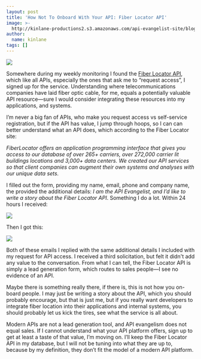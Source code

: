 ```yaml
---
layout: post
title: 'How Not To Onboard With Your API: Fiber Locator API'
image: >-
  http://kinlane-productions2.s3.amazonaws.com/api-evangelist-site/blog/fiberlocator-api.png
author:
  name: kinlane
tags: []
---
```

[![](http://kinlane-productions2.s3.amazonaws.com/api-evangelist-site/blog/fiberlocator-api.png)](http://www.fiberlocator.com/fiberlocator-api/)

Somewhere during my weekly monitoring I found the [Fiber Locator API](http://www.fiberlocator.com/fiberlocator-api/), which like all APIs, especially the ones that ask me to “request access”, I signed up for the service. Understanding where telecommunications companies have laid fiber optic cable, for me, equals a potentially valuable API resource—sure I would consider integrating these resources into my applications, and systems.

I’m never a big fan of APIs, who make you request access vs self-service registration, but if the API has value, I jump through hoops, so I can can better understand what an API does, which according to the Fiber Locator site:

_FiberLocator offers an application programming interface that gives you access to our database of over 265+ carriers, over 272,000 carrier lit buildings locations and 3,000+ data centers. We created our API services so that client companies can augment their own systems and analyses with our unique data sets._

I filled out the form, providing my name, email, phone and company name, the provided the additional details: _I am the API Evangelist, and I’d like to write a story about the Fiber Locator API_. Something I do a lot. Within 24 hours I received:

![](http://kinlane-productions2.s3.amazonaws.com/api-evangelist-site/blog/fiber-api-2.png)

Then I got this:

![](http://kinlane-productions2.s3.amazonaws.com/api-evangelist-site/blog/fiber-api-1.png)

Both of these emails I replied with the same additional details I included with my request for API access. I received a third solicitation, but felt it didn't add any value to the conversation. From what I can tell, the Fiber Locator API is simply a lead generation form, which routes to sales people—I see no evidence of an API.

Maybe there is something really there, if there is, this is not how you on-board people. I may just be writing a story about the API, which you should probably encourage, but that is just me, but if you really want developers to integrate fiber location into their applications and internal systems, you should probably let us kick the tires, see what the service is all about.

Modern APIs are not a lead generation tool, and API evangelism does not equal sales. If I cannot understand what your API platform offers, sign up to get at least a taste of that value, I’m moving on. I’ll keep the Fiber Locator API in my database, but I will not be tuning into what they are up to, because by my definition, they don’t fit the model of a modern API platform.